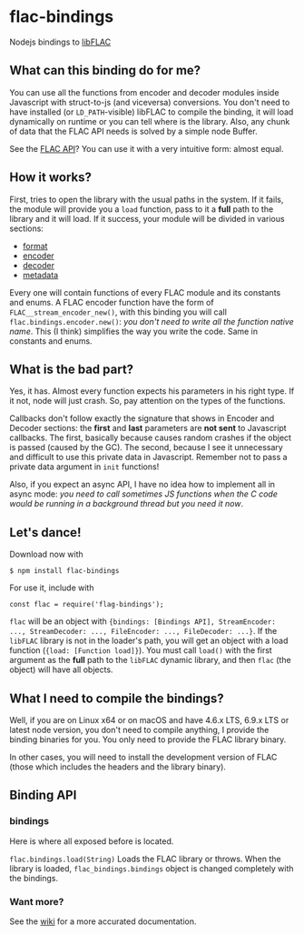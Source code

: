 # flac-bindings
Nodejs bindings to [libFLAC](https://xiph.org/flac/download.html)

## What can this binding do for me?
You can use all the functions from encoder and decoder modules inside Javascript with struct-to-js (and viceversa) conversions. You don't need to have installed (or `LD_PATH`-visible) libFLAC to compile the binding, it will load dynamically on runtime or you can tell where is the library. Also, any chunk of data that the FLAC API needs is solved by a simple node Buffer.

See the [FLAC API](https://xiph.org/flac/api/group__flac.html)? You can use it with a very intuitive form: almost equal.

## How it works?
First, tries to open the library with the usual paths in the system. If it fails, the module will provide you a `load` function, pass to it a **full** path to the library and it will load. If it success, your module will be divided in various sections:

 - [format](https://xiph.org/flac/api/group__flac__format.html)
 - [encoder](https://xiph.org/flac/api/group__flac__encoder.html)
 - [decoder](https://xiph.org/flac/api/group__flac__decoder.html)
 - [metadata](https://xiph.org/flac/api/group__flac__metadata.html)

Every one will contain functions of every FLAC module and its constants and enums. A FLAC encoder function have the form of `FLAC__stream_encoder_new()`, with this binding you will call `flac.bindings.encoder.new()`: _you don't need to write all the function native name_. This (I think) simplifies the way you write the code. Same in constants and enums.

## What is the bad part?
Yes, it has. Almost every function expects his parameters in his right type. If it not, node will just crash. So, pay attention on the types of the functions.

Callbacks don't follow exactly the signature that shows in Encoder and Decoder sections: the **first** and **last** parameters are **not sent** to Javascript callbacks. The first, basically because causes random crashes if the object is passed (caused by the GC). The second, because I see it unnecessary and difficult to use this private data in Javascript. Remember not to pass a private data argument in `init` functions!

Also, if you expect an async API, I have no idea how to implement all in async mode: _you need to call sometimes JS functions when the C code would be running in a background thread but you need it now_.

## Let's dance!
Download now with

```
$ npm install flac-bindings
```

For use it, include with

```
const flac = require('flag-bindings');
```

`flac` will be an object with `{bindings: [Bindings API], StreamEncoder: ..., StreamDecoder: ..., FileEncoder: ..., FileDecoder: ...}`. If the `libFLAC` library is not in the loader's path, you will get an object with a load function (`{load: [Function load]}`). You must call `load()` with the first argument as the **full** path to the `libFLAC` dynamic library, and then `flac` (the object) will have all objects.

## What I need to compile the bindings?
Well, if you are on Linux x64 or on macOS and have 4.6.x LTS, 6.9.x LTS or latest node version, you don't need to compile anything, I provide the binding binaries for you. You only need to provide the FLAC library binary.

In other cases, you will need to install the development version of FLAC (those which includes the headers and the library binary).

## Binding API
### bindings
Here is where all exposed before is located.

`flac.bindings.load(String)`
Loads the FLAC library or throws. When the library is loaded, `flac_bindings.bindings` object is changed completely with the bindings.

### Want more?
See the [wiki](https://github.com/melchor629/node-flac-bindings/wiki) for a more accurated documentation.

